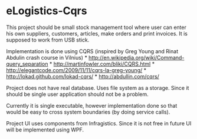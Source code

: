eLogistics-Cqrs
===============

This project should be small stock management tool where user can enter his own suppliers, customers, articles, 
make orders and print invoices. It is supposed to work from USB stick.

Implementation is done using CQRS (inspired by Greg Young and Rinat Abdulin crash course in Vilnius)
	* http://en.wikipedia.org/wiki/Command-query_separation
	* http://martinfowler.com/bliki/CQRS.html
	* http://elegantcode.com/2009/11/11/cqrs-la-greg-young/
	* http://lokad.github.com/lokad-cqrs/
	* http://abdullin.com/cqrs/

Project does not have real database. Uses file system as a storage. 
Since it should be single user application should not be a problem.

Currently it is single executable, however implementation done so that would be easy to cross 
system boundaries (by doing service calls).

Project UI uses components from Infragistics. 
Since it is not free in future UI will be implemented using WPF.
